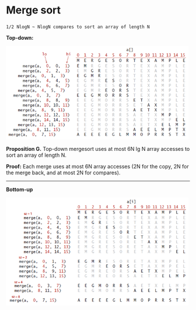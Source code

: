 # Merge sort

`1/2 NlogN ~ NlogN compares to sort an array of length N`
	
**Top-down:** 

<img src="/images/MergeTopDown.png" width="500px">

**Proposition G.** Top-down mergesort uses at most 6N lg N array accesses to sort an
array of length N.

**Proof:** Each merge uses at most 6N array accesses (2N for the copy, 2N for the
merge back, and at most 2N for compares).

<hr>

**Bottom-up**

<img src="/images/MergeBottomUp.png" width="500px">

